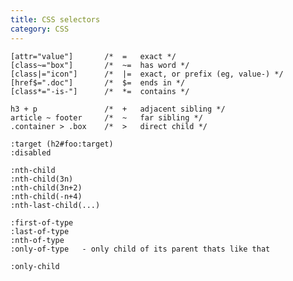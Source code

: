 ```yaml
---
title: CSS selectors
category: CSS
---
```


    [attr="value"]       /*  =   exact */
    [class~="box"]       /*  ~=  has word */
    [class|="icon"]      /*  |=  exact, or prefix (eg, value-) */
    [href$=".doc"]       /*  $=  ends in */
    [class*="-is-"]      /*  *=  contains */

    h3 + p               /*  +   adjacent sibling */
    article ~ footer     /*  ~   far sibling */
    .container > .box    /*  >   direct child */

    :target (h2#foo:target)
    :disabled

    :nth-child
    :nth-child(3n)
    :nth-child(3n+2)
    :nth-child(-n+4)
    :nth-last-child(...)

    :first-of-type
    :last-of-type
    :nth-of-type
    :only-of-type   - only child of its parent thats like that

    :only-child
